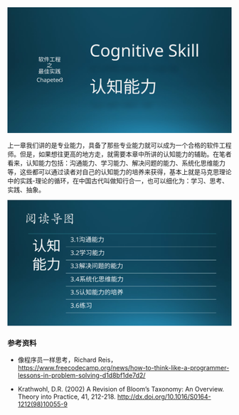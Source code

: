 


<img src="img/Slide1.SVG"/>

上一章我们讲的是专业能力，具备了那些专业能力就可以成为一个合格的软件工程师。但是，如果想往更高的地方走，就需要本章中所讲的认知能力的辅助。在笔者看来，认知能力包括：沟通能力、学习能力、解决问题的能力、系统化思维能力等，这些都可以通过读者对自己的认知能力的培养来获得，基本上就是马克思理论中的实践-理论的循环，在中国古代叫做知行合一，也可以细化为：学习、思考、实践、抽象。

<img src="img/Slide2.SVG"/>



### 参考资料

- 像程序员一样思考，Richard Reis，https://www.freecodecamp.org/news/how-to-think-like-a-programmer-lessons-in-problem-solving-d1d8bf1de7d2/

- Krathwohl, D.R. (2002) A Revision of Bloom’s Taxonomy: An Overview. Theory into Practice, 41, 212-218. http://dx.doi.org/10.1016/S0164-1212(98)10055-9
